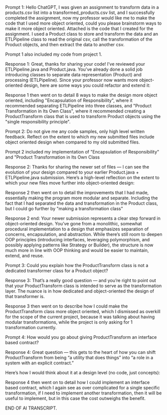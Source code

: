 Prompt 1:
	Hello ChatGPT, I was given an assignment to transform data in a products.csv list into a transformed_products.csv list, and I successfully completed the assignment, now my professor would like me to make the code that I used more object oriented, could you please brainstorm ways to make it more object oriented. Attached is the code that I created for the assignment. I used a Product class to store and transform the data and an ETLPipeline class to read the original csv, call the transformation of the Product objects, and then extract the data to another csv.
	
Prompt 1 also included my code from project 1.

Response 1:
	Great, thanks for sharing your code! I’ve reviewed your ETLPipeline.java and Product.java. You’ve already done a solid job introducing classes to separate data representation (Product) and processing (ETLPipeline). Since your professor now wants more object-oriented design, here are some ways you could refactor and extend it:
	
Response 1 then went on to detail 8 ways to make the design more object oriented, including "Encapsulation of Responsibility", where it recommended separating ETLPipeline into three classes, and "Product Transformation in Its Own Class", where it recommended creating a ProductTransform class that is used to transform Product objects using the "single responsibility principle".

Prompt 2:
	Do not give me any code samples, only high level written feedback. Reflect on the extent to which my new submitted files include object oriented design when compared to my old submitted files.

Prompt 2 included my implementation of "Encapsulation of Responsibility" and "Product Transformation in Its Own Class

Response 2:
	Thanks for sharing the newer set of files — I can see the evolution of your design compared to your earlier Product.java + ETLPipeline.java submission. Here’s a high-level reflection on the extent to which your new files move further into object-oriented design:
	
Response 2 then went on to detail the improvements that I had made, essentially making the program more modular and separate. Including the fact that I had separated the data and transformation in the Product class, but I could go further by "making a transformation class"

Response 2 end:
	Your newer submission represents a clear step forward in object-oriented design. You’ve gone from a monolithic, somewhat procedural implementation to a design that emphasizes separation of concerns, encapsulation, and abstraction. While there’s still room to deepen OOP principles (introducing interfaces, leveraging polymorphism, and possibly applying patterns like Strategy or Builder), the structure is now much more in line with OOP thinking and would be easier to maintain, extend, and reuse.
	
Prompt 3:
	Could you explain how the ProductTransform class is not a dedicated transformer class for a Product object?
	
Response 3:
	That’s a really good question — and you’re right to point out that your ProductTransform class is intended to serve as the transformation layer. The nuance is in how dedicated and object-oriented the design of that transformer is.
	
Response 3 then went on to describe how I could make the ProductTransform class more object oriented, which I dismissed as overkill for the scope of the current project, because it was talking about having modular transformations, while the project is only asking for 1 transformation currently.

Prompt 4:
	How would you go about giving ProductTransform an interface based contract?
	
Response 4:
	Great question — this gets to the heart of how you can shift ProductTransform from being “a utility that does things” into “a role in a system with an explicit contract.”

Here’s how I would think about it at a design level (no code, just concepts):

Response 4 then went on to detail how I could implement an interface based contract, which I again see as over complicated for a single specific transformation, if I need to implement another transformation, then it will be useful to implement, but in this case the cost outweighs the benefit.

END OF AI TRANSCRIPT.